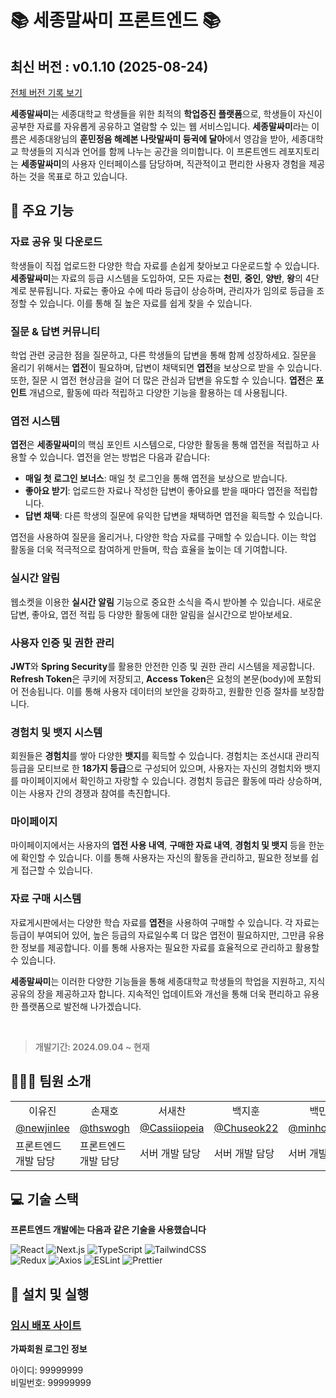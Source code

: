 # 📚 세종말싸미 프론트엔드 📚

<!-- 수정하지마세요 자동으로 동기화 됩니다 -->
## 최신 버전 : v0.1.10 (2025-08-24)
[전체 버전 기록 보기](CHANGELOG.md)

**세종말싸미**는 세종대학교 학생들을 위한 최적의 **학업증진 플랫폼**으로, 학생들이 자신이 공부한 자료를 자유롭게 공유하고 열람할 수 있는 웹 서비스입니다. **세종말싸미**라는 이름은 세종대왕님의 **훈민정음 해례본 나랏말싸미 듕귁에 달아**에서 영감을 받아, 세종대학교 학생들의 지식과 언어를 함께 나누는 공간을 의미합니다. 이 프론트엔드 레포지토리는 **세종말싸미**의 사용자 인터페이스를 담당하며, 직관적이고 편리한 사용자 경험을 제공하는 것을 목표로 하고 있습니다.

## 📝 주요 기능

### **자료 공유 및 다운로드**

학생들이 직접 업로드한 다양한 학습 자료를 손쉽게 찾아보고 다운로드할 수 있습니다. **세종말싸미**는 자료의 등급 시스템을 도입하여, 모든 자료는 **천민**, **중인**, **양반**, **왕**의 4단계로 분류됩니다. 자료는 좋아요 수에 따라 등급이 상승하며, 관리자가 임의로 등급을 조정할 수 있습니다. 이를 통해 질 높은 자료를 쉽게 찾을 수 있습니다.

### **질문 & 답변 커뮤니티**

학업 관련 궁금한 점을 질문하고, 다른 학생들의 답변을 통해 함께 성장하세요. 질문을 올리기 위해서는 **엽전**이 필요하며, 답변이 채택되면 **엽전**을 보상으로 받을 수 있습니다. 또한, 질문 시 엽전 현상금을 걸어 더 많은 관심과 답변을 유도할 수 있습니다. **엽전**은 **포인트** 개념으로, 활동에 따라 적립하고 다양한 기능을 활용하는 데 사용됩니다.

### **엽전 시스템**

**엽전**은 **세종말싸미**의 핵심 포인트 시스템으로, 다양한 활동을 통해 엽전을 적립하고 사용할 수 있습니다. 엽전을 얻는 방법은 다음과 같습니다:

- **매일 첫 로그인 보너스**: 매일 첫 로그인을 통해 엽전을 보상으로 받습니다.
- **좋아요 받기**: 업로드한 자료나 작성한 답변이 좋아요를 받을 때마다 엽전을 적립합니다.
- **답변 채택**: 다른 학생의 질문에 유익한 답변을 채택하면 엽전을 획득할 수 있습니다.

엽전을 사용하여 질문을 올리거나, 다양한 학습 자료를 구매할 수 있습니다. 이는 학업 활동을 더욱 적극적으로 참여하게 만들며, 학습 효율을 높이는 데 기여합니다.

### **실시간 알림**

웹소켓을 이용한 **실시간 알림** 기능으로 중요한 소식을 즉시 받아볼 수 있습니다. 새로운 답변, 좋아요, 엽전 적립 등 다양한 활동에 대한 알림을 실시간으로 받아보세요.

### **사용자 인증 및 권한 관리**

**JWT**와 **Spring Security**를 활용한 안전한 인증 및 권한 관리 시스템을 제공합니다. **Refresh Token**은 쿠키에 저장되고, **Access Token**은 요청의 본문(body)에 포함되어 전송됩니다. 이를 통해 사용자 데이터의 보안을 강화하고, 원활한 인증 절차를 보장합니다.

### **경험치 및 뱃지 시스템**

회원들은 **경험치**를 쌓아 다양한 **뱃지**를 획득할 수 있습니다. 경험치는 조선시대 관리직 등급을 모티브로 한 **18가지 등급**으로 구성되어 있으며, 사용자는 자신의 경험치와 뱃지를 마이페이지에서 확인하고 자랑할 수 있습니다. 경험치 등급은 활동에 따라 상승하며, 이는 사용자 간의 경쟁과 참여를 촉진합니다.

### **마이페이지**

마이페이지에서는 사용자의 **엽전 사용 내역**, **구매한 자료 내역**, **경험치 및 뱃지** 등을 한눈에 확인할 수 있습니다. 이를 통해 사용자는 자신의 활동을 관리하고, 필요한 정보를 쉽게 접근할 수 있습니다.

### **자료 구매 시스템**

자료게시판에서는 다양한 학습 자료를 **엽전**을 사용하여 구매할 수 있습니다. 각 자료는 등급이 부여되어 있어, 높은 등급의 자료일수록 더 많은 엽전이 필요하지만, 그만큼 유용한 정보를 제공합니다. 이를 통해 사용자는 필요한 자료를 효율적으로 관리하고 활용할 수 있습니다.

**세종말싸미**는 이러한 다양한 기능들을 통해 세종대학교 학생들의 학업을 지원하고, 지식 공유의 장을 제공하고자 합니다. 지속적인 업데이트와 개선을 통해 더욱 편리하고 유용한 플랫폼으로 발전해 나가겠습니다.

<br/>

> <p style="color:gray; font-weight:bold;">개발기간: 2024.09.04 ~ 현재 </p>

## 🙋🏻‍♀️ 팀원 소개

<table>
    <tr>
        <td align="center">이유진</td>
        <td align="center">손재호</td>
        <td align="center">서새찬</td>
        <td align="center">백지훈</td>
        <td align="center">백민홍</td>
        <td align="center">김성림</td>
        <td align="center">이예진</td>
        <td align="center">지희</td>
    </tr>
    <tr>
        <td align="center"><a href="https://github.com/newjinlee">@newjinlee</a></td>
        <td align="center"><a href="https://github.com/thswogh">@thswogh</a></td>
        <td align="center"><a href="https://github.com/Cassiiopeia">@Cassiiopeia</a></td>
        <td align="center"><a href="https://github.com/Chuseok22">@Chuseok22</a></td>
        <td align="center"><a href="https://github.com/minhong620">@minhong620</a></td>
        <td align="center"><a href="https://github.com/seonglim">@seonglim</a></td>
        <td align="center"><a href="https://github.com/Vhime">@Vhime</a></td>
        <td align="center"><a href="https://github.com/jihee127">@jihee127</a></td>
    </tr>
    <tr>
        <td>프론트엔드 개발 담당</td>
        <td>프론트엔드 개발 담당</td>
        <td>서버 개발 담당</td>
        <td>서버 개발 담당</td>
        <td>서버 개발 담당</td>
        <td>디자인 담당</td>
        <td>디자인 담당</td>
        <td>디자인 담당</td>
    </tr>
</table>

## 💻 기술 스택

**프론트엔드 개발에는 다음과 같은 기술을 사용했습니다**

<div align="left">
  <img src="https://img.shields.io/badge/React-61DAFB?style=for-the-badge&logo=react&logoColor=white" alt="React" />
  <img src="https://img.shields.io/badge/Next.js-000000?style=for-the-badge&logo=next.js&logoColor=white" alt="Next.js" />
  <img src="https://img.shields.io/badge/TypeScript-3178C6?style=for-the-badge&logo=typescript&logoColor=white" alt="TypeScript" />
  <img src="https://img.shields.io/badge/TailwindCSS-38B2AC?style=for-the-badge&logo=tailwind-css&logoColor=white" alt="TailwindCSS" />
</div>
<div align="left">
  <img src="https://img.shields.io/badge/Redux-764ABC?style=for-the-badge&logo=redux&logoColor=white" alt="Redux" />
  <img src="https://img.shields.io/badge/Axios-5A29E4?style=for-the-badge&logo=axios&logoColor=white" alt="Axios" />
  <img src="https://img.shields.io/badge/ESLint-4B32C3?style=for-the-badge&logo=eslint&logoColor=white" alt="ESLint" />
  <img src="https://img.shields.io/badge/Prettier-F7B93E?style=for-the-badge&logo=prettier&logoColor=white" alt="Prettier" />
</div>

## 🚀 설치 및 실행

### [임시 배포 사이트](https://test.sejong-malsami.co.kr)

**가짜회원 로그인 정보**

아이디: 99999999  
비밀번호: 99999999

